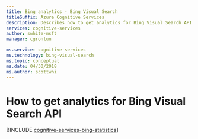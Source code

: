 ```yaml
---
title: Bing analytics - Bing Visual Search
titleSuffix: Azure Cognitive Services
description: Describes how to get analytics for Bing Visual Search API. 
services: cognitive-services
author: swhite-msft
manager: cgronlun

ms.service: cognitive-services
ms.technology: bing-visual-search
ms.topic: conceptual
ms.date: 04/30/2018
ms.author: scottwhi
---
```


# How to get analytics for Bing Visual Search API

[!INCLUDE [cognitive-services-bing-statistics](../../../includes/cognitive-services-bing-statistics.md)]
